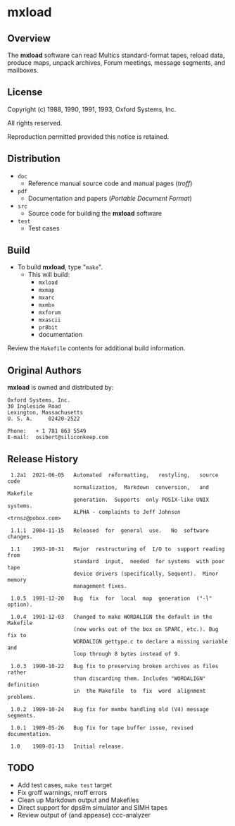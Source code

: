 # mxload

## Overview

The **mxload** software can read Multics standard-format tapes,
reload data, produce maps, unpack archives, Forum meetings,
message segments, and mailboxes.

## License

Copyright (c) 1988, 1990, 1991, 1993, Oxford Systems, Inc.

All rights reserved.

Reproduction permitted provided this notice is retained.

## Distribution

* `doc`
  * Reference manual source code and manual pages (*troff*)
* `pdf`
  * Documentation and papers (*Portable Document Format*)
* `src`
  * Source code for building the **mxload** software
* `test`
  * Test cases

## Build

* To build **mxload**, type "`make`".
  * This will build:
    * `mxload`
    * `mxmap`
    * `mxarc`
    * `mxmbx`
    * `mxforum`
    * `mxascii`
    * `pr8bit`
    * documentation

Review the `Makefile` contents for additional build information.

## Original Authors

**mxload** is owned and distributed by:

```text
Oxford Systems, Inc.
30 Ingleside Road
Lexington, Massachusetts
U. S. A.     02420-2522

Phone:   + 1 781 863 5549
E-mail:  osibert@siliconkeep.com
```

## Release History

```text
 1.2a1  2021-06-05   Automated  reformatting,   restyling,   source   code
                     normalization,  Markdown  conversion,   and  Makefile
                     generation.  Supports  only POSIX-like UNIX  systems.
                     ALPHA - complaints to Jeff Johnson  <trnsz@pobox.com>

 1.1.1  2004-11-15   Released  for  general  use.   No  software  changes.

 1.1    1993-10-31   Major  restructuring of  I/O to  support reading from
                     standard  input,  needed  for systems  with poor tape
                     device drivers (specifically, Sequent).  Minor memory
                     management fixes.

 1.0.5  1991-12-20   Bug  fix  for  local  map  generation  ("-l" option).

 1.0.4  1991-12-03   Changed to make WORDALIGN the default in the Makefile
                     (now works out of the box on SPARC, etc.). Bug fix to
                     WORDALIGN gettype.c to declare a missing variable and
                     loop through 8 bytes instead of 9.

 1.0.3  1990-10-22   Bug fix to preserving broken archives as files rather
                     than discarding them. Includes "WORDALIGN" definition
                     in  the Makefile  to  fix  word  alignment  problems.

 1.0.2  1989-10-24   Bug fix for mxmbx handling old (V4) message segments.

 1.0.1  1989-05-26   Bug fix for tape buffer issue, revised documentation.

 1.0    1989-01-13   Initial release.
```

## TODO

* Add test cases, `make test` target
* Fix groff warnings, nroff errors
* Clean up Markdown output and Makefiles
* Direct support for dps8m simulator and SIMH tapes
* Review output of (and appease) ccc-analyzer
